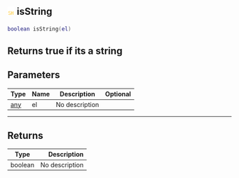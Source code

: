 ## ![shared](.gitbook/assets/shared.png) isString

```lua
boolean isString(el)
```

Returns true if its a string
------
## Parameters

| Type   | Name | Description | Optional |
| ------ | ---- | ----------- | -------: |
| [any](./home/any) | el | No description |  |

------
## Returns

| Type   | Description |
| ------ | ----------: |
| boolean | No description |

